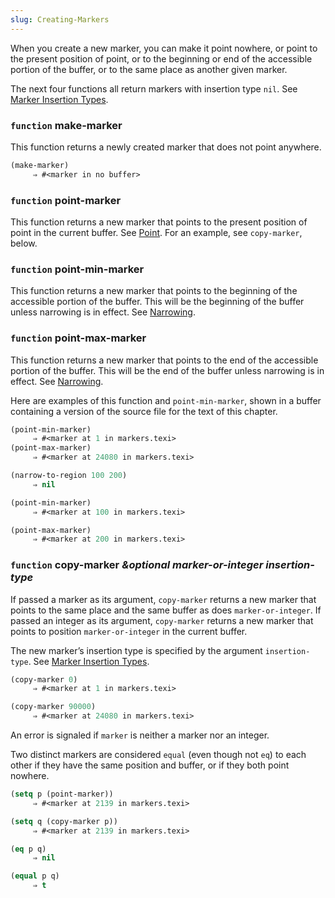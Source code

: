 ```yaml
---
slug: Creating-Markers
---
```


When you create a new marker, you can make it point nowhere, or point to the present position of point, or to the beginning or end of the accessible portion of the buffer, or to the same place as another given marker.

The next four functions all return markers with insertion type `nil`. See [Marker Insertion Types](/docs/elisp/Marker-Insertion-Types).

### <span className="tag function">`function`</span> **make-marker**

This function returns a newly created marker that does not point anywhere.

```lisp
(make-marker)
     ⇒ #<marker in no buffer>
```

### <span className="tag function">`function`</span> **point-marker**

This function returns a new marker that points to the present position of point in the current buffer. See [Point](/docs/elisp/Point). For an example, see `copy-marker`, below.

### <span className="tag function">`function`</span> **point-min-marker**

This function returns a new marker that points to the beginning of the accessible portion of the buffer. This will be the beginning of the buffer unless narrowing is in effect. See [Narrowing](/docs/elisp/Narrowing).

### <span className="tag function">`function`</span> **point-max-marker**

This function returns a new marker that points to the end of the accessible portion of the buffer. This will be the end of the buffer unless narrowing is in effect. See [Narrowing](/docs/elisp/Narrowing).

Here are examples of this function and `point-min-marker`, shown in a buffer containing a version of the source file for the text of this chapter.

```lisp
(point-min-marker)
     ⇒ #<marker at 1 in markers.texi>
(point-max-marker)
     ⇒ #<marker at 24080 in markers.texi>
```



```lisp
(narrow-to-region 100 200)
     ⇒ nil
```

```lisp
(point-min-marker)
     ⇒ #<marker at 100 in markers.texi>
```

```lisp
(point-max-marker)
     ⇒ #<marker at 200 in markers.texi>
```

### <span className="tag function">`function`</span> **copy-marker** *\&optional marker-or-integer insertion-type*

If passed a marker as its argument, `copy-marker` returns a new marker that points to the same place and the same buffer as does `marker-or-integer`. If passed an integer as its argument, `copy-marker` returns a new marker that points to position `marker-or-integer` in the current buffer.

The new marker’s insertion type is specified by the argument `insertion-type`. See [Marker Insertion Types](/docs/elisp/Marker-Insertion-Types).

```lisp
(copy-marker 0)
     ⇒ #<marker at 1 in markers.texi>
```



```lisp
(copy-marker 90000)
     ⇒ #<marker at 24080 in markers.texi>
```

An error is signaled if `marker` is neither a marker nor an integer.

Two distinct markers are considered `equal` (even though not `eq`) to each other if they have the same position and buffer, or if they both point nowhere.

```lisp
(setq p (point-marker))
     ⇒ #<marker at 2139 in markers.texi>
```



```lisp
(setq q (copy-marker p))
     ⇒ #<marker at 2139 in markers.texi>
```



```lisp
(eq p q)
     ⇒ nil
```



```lisp
(equal p q)
     ⇒ t
```

